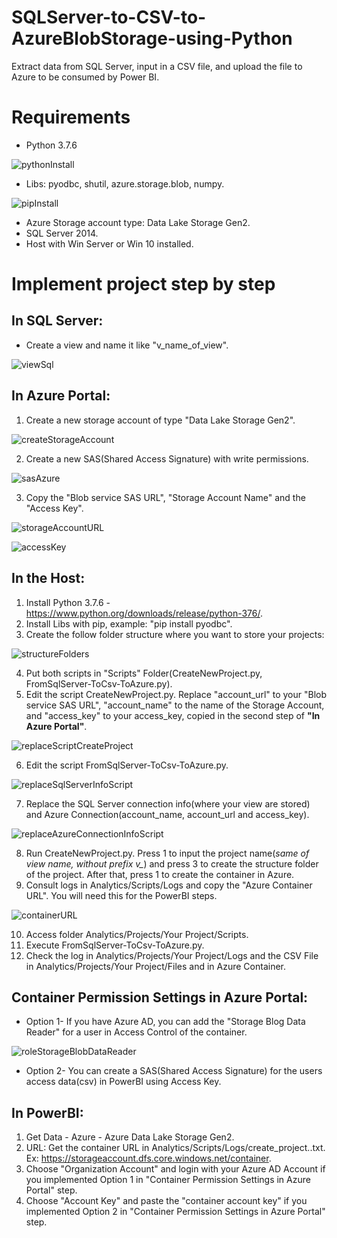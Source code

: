 # SQLServer-to-CSV-to-AzureBlobStorage-using-Python
Extract data from SQL Server, input in a CSV file, and upload the file to Azure to be consumed by Power BI.

# Requirements
* Python 3.7.6

![pythonInstall](https://github.com/andreismael/SQLServer-to-CSV-to-AzureBlobStorage-using-Python/blob/master/Images/pythonInstall.png)

  * Libs: pyodbc, shutil, azure.storage.blob, numpy.
  
![pipInstall](https://github.com/andreismael/SQLServer-to-CSV-to-AzureBlobStorage-using-Python/blob/master/Images/pipInstall.png)

* Azure Storage account type: Data Lake Storage Gen2.
* SQL Server 2014.
* Host with Win Server or Win 10 installed.

# Implement project step by step

## In SQL Server:
* Create a view and name it like "v_name_of_view".

![viewSql](https://github.com/andreismael/SQLServer-to-CSV-to-AzureBlobStorage-using-Python/blob/master/Images/viewSqlServer.png)
  
## In Azure Portal:
1. Create a new storage account of type "Data Lake Storage Gen2".

![createStorageAccount](https://github.com/andreismael/SQLServer-to-CSV-to-AzureBlobStorage-using-Python/blob/master/Images/storageAccountAzure.png)

2. Create a new SAS(Shared Access Signature) with write permissions.

![sasAzure](https://github.com/andreismael/SQLServer-to-CSV-to-AzureBlobStorage-using-Python/blob/master/Images/sasAzure.png)

3. Copy the "Blob service SAS URL", "Storage Account Name" and the "Access Key".

![storageAccountURL](https://github.com/andreismael/SQLServer-to-CSV-to-AzureBlobStorage-using-Python/blob/master/Images/blobServiceSasURL.png)

![accessKey](https://github.com/andreismael/SQLServer-to-CSV-to-AzureBlobStorage-using-Python/blob/master/Images/accessKey.png)

## In the Host:
1. Install Python 3.7.6 - https://www.python.org/downloads/release/python-376/.
2. Install Libs with pip, example: "pip install pyodbc".
3. Create the follow folder structure where you want to store your projects:

![structureFolders](https://github.com/andreismael/SQLServer-to-CSV-to-AzureBlobStorage-using-Python/blob/master/Images/structureFolders.png)

4. Put both scripts in "Scripts" Folder(CreateNewProject.py, FromSqlServer-ToCsv-ToAzure.py).
5. Edit the script CreateNewProject.py. Replace "account_url" to your "Blob service SAS URL", "account_name" to the name of the Storage Account, and "access_key" to your access_key, copied in the second step of **"In Azure Portal"**.

![replaceScriptCreateProject](https://github.com/andreismael/SQLServer-to-CSV-to-AzureBlobStorage-using-Python/blob/master/Images/replaceScriptCreateProject.png)

6. Edit the script FromSqlServer-ToCsv-ToAzure.py. 

![replaceSqlServerInfoScript](https://github.com/andreismael/SQLServer-to-CSV-to-AzureBlobStorage-using-Python/blob/master/Images/replaceSqlServerInfoScript.png)

7. Replace the SQL Server connection info(where your view are stored) and Azure Connection(account_name, account_url and access_key).

![replaceAzureConnectionInfoScript](https://github.com/andreismael/SQLServer-to-CSV-to-AzureBlobStorage-using-Python/blob/master/Images/replaceAzureConnectionInfoScript.png)

8. Run CreateNewProject.py. Press 1 to input the project name(*same of view name, without prefix v_*) and press 3 to create the structure folder of the project. After that, press 1 to create the container in Azure.
9. Consult logs in Analytics/Scripts/Logs and copy the "Azure Container URL". You will need this for the PowerBI steps.

![containerURL](https://github.com/andreismael/SQLServer-to-CSV-to-AzureBlobStorage-using-Python/blob/master/Images/containerURL.png)

10. Access folder Analytics/Projects/Your Project/Scripts.
11. Execute FromSqlServer-ToCsv-ToAzure.py.
12. Check the log in Analytics/Projects/Your Project/Logs and the CSV File in Analytics/Projects/Your Project/Files and in Azure Container.
  
## Container Permission Settings in Azure Portal:
* Option 1- If you have Azure AD, you can add the "Storage Blog Data Reader" for a user in Access Control of the container.

![roleStorageBlobDataReader](https://github.com/andreismael/SQLServer-to-CSV-to-AzureBlobStorage-using-Python/blob/master/Images/roleStorageBlobDataReader.png)

* Option 2- You can create a SAS(Shared Access Signature) for the users access data(csv) in PowerBI using Access Key.
  
## In PowerBI:
1. Get Data - Azure - Azure Data Lake Storage Gen2.
2. URL: Get the container URL in Analytics/Scripts/Logs/create_project..txt. Ex: https://storageaccount.dfs.core.windows.net/container.
3. Choose "Organization Account" and login with your Azure AD Account if you implemented Option 1 in "Container Permission Settings in Azure Portal" step.
4. Choose "Account Key" and paste the "container account key" if you implemented Option 2 in "Container Permission Settings in Azure Portal" step.
  

  
